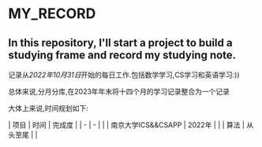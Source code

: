 # MY_RECORD
## In this repository, I'll start a project to build a studying frame and record my studying note.
记录从*2022年10月31日*开始的每日工作.包括数学学习,CS学习和英语学习:))

总体来说,分月分库,在2023年年末将十四个月的学习记录整合为一个记录

大体上来说,时间规划如下:

| 项目 | 时间 | 完成度 |
| - | - |  |
| 南京大学ICS&&CSAPP | 2022年 |  |
| 算法 | 从头至尾 |  |
